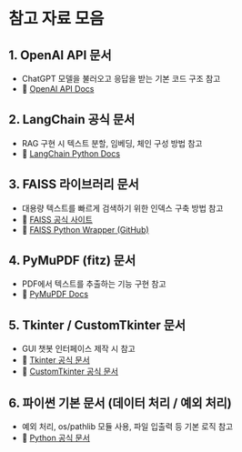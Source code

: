 # 참고 자료 모음

## 1. OpenAI API 문서
- ChatGPT 모델을 불러오고 응답을 받는 기본 코드 구조 참고  
- 🔗 [OpenAI API Docs](https://platform.openai.com/docs)

## 2. LangChain 공식 문서
- RAG 구현 시 텍스트 분할, 임베딩, 체인 구성 방법 참고  
- 🔗 [LangChain Python Docs](https://python.langchain.com/)

## 3. FAISS 라이브러리 문서
- 대용량 텍스트를 빠르게 검색하기 위한 인덱스 구축 방법 참고  
- 🔗 [FAISS 공식 사이트](https://faiss.ai/)  
- 🔗 [FAISS Python Wrapper (GitHub)](https://github.com/facebookresearch/faiss)

## 4. PyMuPDF (fitz) 문서
- PDF에서 텍스트를 추출하는 기능 구현 참고  
- 🔗 [PyMuPDF Docs](https://pymupdf.readthedocs.io/)

## 5. Tkinter / CustomTkinter 문서
- GUI 챗봇 인터페이스 제작 시 참고  
- 🔗 [Tkinter 공식 문서](https://docs.python.org/3/library/tkinter.html)  
- 🔗 [CustomTkinter 공식 문서](https://customtkinter.tomschimansky.com/)

## 6. 파이썬 기본 문서 (데이터 처리 / 예외 처리)
- 예외 처리, os/pathlib 모듈 사용, 파일 입출력 등 기본 로직 참고  
- 🔗 [Python 공식 문서](https://docs.python.org/3/)
